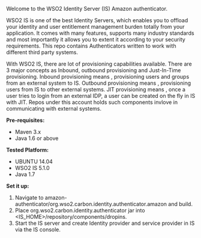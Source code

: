 Welcome to the WSO2 Identity Server (IS) Amazon authenticator. 

WSO2 IS is one of the best Identity Servers, which enables you to offload your identity and user entitlement management burden totally from your application. It comes with many features, supports many industry standards and most importantly it allows you to extent it according to your security requirements. This repo contains Authenticators written to work with different third party systems. 

With WSO2 IS, there are lot of provisioning capabilities available. There are 3 major concepts as Inbound, outbound provisioning and Just-In-Time provisioning. Inbound provisioning means , provisioning users and groups from an external system to IS. Outbound provisioning means , provisioning users from IS to other external systems. JIT provisioning means , once a user tries to login from an external IDP, a user can be created on the fly in IS with JIT. Repos under this account holds such components invlove in communicating with external systems.


**Pre-requisites:**
- Maven 3.x
- Java 1.6 or above

**Tested Platform:**
- UBUNTU 14.04
- WSO2 IS 5.1.0
- Java 1.7

**Set it up:**
1. Navigate to amazon-authenticator/org.wso2.carbon.identity.authenticator.amazon and build.
2. Place org.wso2.carbon.identity.authenticator jar into <IS_HOME>/repository/components/dropins.
3. Start the IS server and create Identity provider and service provider in IS via the IS console.
